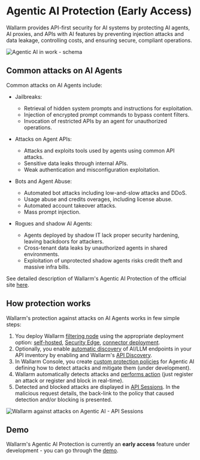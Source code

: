 # Agentic AI Protection (Early Access)

Wallarm provides API-first security for AI systems by protecting AI agents, AI proxies, and APIs with AI features by preventing injection attacks and data leakage, controlling costs, and ensuring secure, compliant operations.

![Agentic AI in work - schema](../images/agentic-ai-protection/agentic-ai-schema.png)

## Common attacks on AI Agents

Common attacks on AI Agents include:

* Jailbreaks:

    * Retrieval of hidden system prompts and instructions for exploitation.
    * Injection of encrypted prompt commands to bypass content filters.
    * Invocation of restricted APIs by an agent for unauthorized operations.

* Attacks on Agent APIs:

    * Attacks and exploits tools used by agents using common API attacks.
    * Sensitive data leaks through internal APIs.
    * Weak authentication and misconfiguration exploitation.

* Bots and Agent Abuse:

    * Automated bot attacks including low-and-slow attacks and DDoS.
    * Usage abuse and credits overages, including license abuse.
    * Automated account takeover attacks.
    * Mass prompt injection.

* Rogues and shadow AI Agents:

    * Agents deployed by shadow IT lack proper security hardening, leaving backdoors for attackers.
    * Cross-tenant data leaks by unauthorized agents in shared environments.
    * Exploitation of unprotected shadow agents risks credit theft and massive infra bills.

See detailed description of Wallarm's Agentic AI Protection of the official site [here](https://www.wallarm.com/solutions/s-protect-agentic-ai).

## How protection works

Wallarm's protection against attacks on AI Agents works in few simple steps:

1. You deploy Wallarm [filtering node](../about-wallarm/overview.md#how-wallarm-works) using the appropriate deployment option: [self-hosted](../installation/supported-deployment-options.md), [Security Edge](../installation/security-edge/overview.md), [connector deployment](../installation/connectors/overview.md).
1. Optionally, you enable [automatic discovery](agentic-ai-discovery.md) of AI/LLM endpoints in your API inventory by enabling and Wallarm's [API Discovery](../api-discovery/overview.md).
1. In Wallarm Console, you create [custom protection policies](../user-guides/rules/rules.md) for Agentic AI defining how to detect attacks and mitigate them (under development).
1. Wallarm automatically detects attacks and [performs action](../admin-en/configure-wallarm-mode.md) (just register an attack or register and block in real-time).
1. Detected and blocked attacks are displayed in [API Sessions](../api-sessions/overview.md). In the malicious request details, the back-link to the policy that caused detection and/or blocking is presented.

![Wallarm against attacks on Agentic AI - API Sessions](../images/agentic-ai-protection/agentic-ai-wallarm-demo-results.png)

## Demo

Wallarm's Agentic AI Protection is currently an **early access** feature under development - you can go through the [demo](demo.md).
